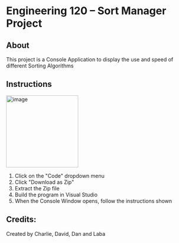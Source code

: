 # Engineering 120 – Sort Manager Project
## About
This project is a Console Application to display the use and speed of different Sorting Algorithms

## Instructions
<img width="195" alt="image" src="https://user-images.githubusercontent.com/8018153/180406127-5dc6c05f-046e-46a3-8eab-c235ceedbeef.png">

1. Click on the "Code" dropdown menu
2. Click "Download as Zip"
3. Extract the Zip file
4. Build the program in Visual Studio
5. When the Console Window opens, follow the instructions shown

## Credits:
Created by Charlie, David, Dan and Laba
